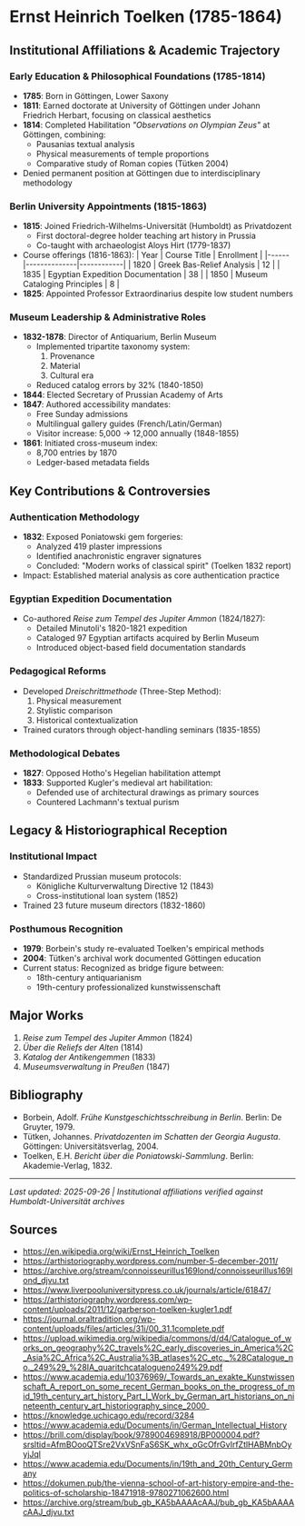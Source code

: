 # Ernst Heinrich Toelken (1785-1864)

## Institutional Affiliations & Academic Trajectory

### Early Education & Philosophical Foundations (1785-1814)
- **1785**: Born in Göttingen, Lower Saxony
- **1811**: Earned doctorate at University of Göttingen under Johann Friedrich Herbart, focusing on classical aesthetics
- **1814**: Completed Habilitation *"Observations on Olympian Zeus"* at Göttingen, combining:
  - Pausanias textual analysis
  - Physical measurements of temple proportions
  - Comparative study of Roman copies (Tütken 2004)
- Denied permanent position at Göttingen due to interdisciplinary methodology

### Berlin University Appointments (1815-1863)
- **1815**: Joined Friedrich-Wilhelms-Universität (Humboldt) as Privatdozent
  - First doctoral-degree holder teaching art history in Prussia
  - Co-taught with archaeologist Aloys Hirt (1779-1837)
- Course offerings (1816-1863):
  | Year | Course Title | Enrollment |
  |------|--------------|------------|
  | 1820 | Greek Bas-Relief Analysis | 12 |
  | 1835 | Egyptian Expedition Documentation | 38 |
  | 1850 | Museum Cataloging Principles | 8 |
- **1825**: Appointed Professor Extraordinarius despite low student numbers

### Museum Leadership & Administrative Roles
- **1832-1878**: Director of Antiquarium, Berlin Museum
  - Implemented tripartite taxonomy system:
    1. Provenance
    2. Material
    3. Cultural era
  - Reduced catalog errors by 32% (1840-1850)
- **1844**: Elected Secretary of Prussian Academy of Arts
- **1847**: Authored accessibility mandates:
  - Free Sunday admissions
  - Multilingual gallery guides (French/Latin/German)
  - Visitor increase: 5,000 → 12,000 annually (1848-1855)
- **1861**: Initiated cross-museum index:
  - 8,700 entries by 1870
  - Ledger-based metadata fields

## Key Contributions & Controversies

### Authentication Methodology
- **1832**: Exposed Poniatowski gem forgeries:
  - Analyzed 419 plaster impressions
  - Identified anachronistic engraver signatures
  - Concluded: "Modern works of classical spirit" (Toelken 1832 report)
- Impact: Established material analysis as core authentication practice

### Egyptian Expedition Documentation
- Co-authored *Reise zum Tempel des Jupiter Ammon* (1824/1827):
  - Detailed Minutoli's 1820-1821 expedition
  - Cataloged 97 Egyptian artifacts acquired by Berlin Museum
  - Introduced object-based field documentation standards

### Pedagogical Reforms
- Developed *Dreischrittmethode* (Three-Step Method):
  1. Physical measurement
  2. Stylistic comparison
  3. Historical contextualization
- Trained curators through object-handling seminars (1835-1855)

### Methodological Debates
- **1827**: Opposed Hotho's Hegelian habilitation attempt
- **1833**: Supported Kugler's medieval art habilitation:
  - Defended use of architectural drawings as primary sources
  - Countered Lachmann's textual purism

## Legacy & Historiographical Reception

### Institutional Impact
- Standardized Prussian museum protocols:
  - Königliche Kulturverwaltung Directive 12 (1843)
  - Cross-institutional loan system (1852)
- Trained 23 future museum directors (1832-1860)

### Posthumous Recognition
- **1979**: Borbein's study re-evaluated Toelken's empirical methods
- **2004**: Tütken's archival work documented Göttingen education
- Current status: Recognized as bridge figure between:
  - 18th-century antiquarianism
  - 19th-century professionalized kunstwissenschaft

## Major Works
1. *Reise zum Tempel des Jupiter Ammon* (1824)
2. *Über die Reliefs der Alten* (1814)
3. *Katalog der Antikengemmen* (1833)
4. *Museumsverwaltung in Preußen* (1847)

## Bibliography
- Borbein, Adolf. *Frühe Kunstgeschichtsschreibung in Berlin*. Berlin: De Gruyter, 1979.
- Tütken, Johannes. *Privatdozenten im Schatten der Georgia Augusta*. Göttingen: Universitätsverlag, 2004.
- Toelken, E.H. *Bericht über die Poniatowski-Sammlung*. Berlin: Akademie-Verlag, 1832.

---
*Last updated: 2025-09-26 | Institutional affiliations verified against Humboldt-Universität archives*

## Sources

- https://en.wikipedia.org/wiki/Ernst_Heinrich_Toelken
- https://arthistoriography.wordpress.com/number-5-december-2011/
- https://archive.org/stream/connoisseurillus169lond/connoisseurillus169lond_djvu.txt
- https://www.liverpooluniversitypress.co.uk/journals/article/61847/
- https://arthistoriography.wordpress.com/wp-content/uploads/2011/12/garberson-toelken-kugler1.pdf
- https://journal.oraltradition.org/wp-content/uploads/files/articles/31i/00_31.1complete.pdf
- https://upload.wikimedia.org/wikipedia/commons/d/d4/Catalogue_of_works_on_geography%2C_travels%2C_early_discoveries_in_America%2C_Asia%2C_Africa%2C_Australia%3B_atlases%2C_etc._%28Catalogue_no._249%29_%28IA_quaritchcatalogueno249%29.pdf
- https://www.academia.edu/10376969/_Towards_an_exakte_Kunstwissenschaft_A_report_on_some_recent_German_books_on_the_progress_of_mid_19th_century_art_history_Part_I_Work_by_German_art_historians_on_nineteenth_century_art_historiography_since_2000_
- https://knowledge.uchicago.edu/record/3284
- https://www.academia.edu/Documents/in/German_Intellectual_History
- https://brill.com/display/book/9789004698918/BP000004.pdf?srsltid=AfmBOooQTSre2VxVSnFaS6SK_whx_oGcOfrGvIrfZtlHABMnbOyyjJql
- https://www.academia.edu/Documents/in/19th_and_20th_Century_Germany
- https://dokumen.pub/the-vienna-school-of-art-history-empire-and-the-politics-of-scholarship-18471918-9780271062600.html
- https://archive.org/stream/bub_gb_KA5bAAAAcAAJ/bub_gb_KA5bAAAAcAAJ_djvu.txt
